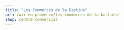 ```yaml
---
title: "Les Commerces de la Bastide"
url: /aix-en-provence/les-commerces-de-la-bastide/
shop: centre commercial
---
```

